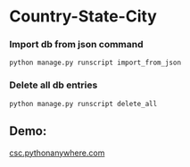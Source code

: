 # Country-State-City

### Import db from json command

`python manage.py runscript import_from_json`

### Delete all db entries

`python manage.py runscript delete_all`

## Demo:
[csc.pythonanywhere.com](https://csc.pythonanywhere.com/)
